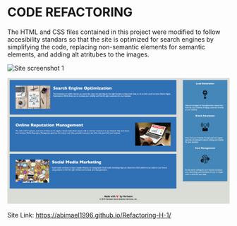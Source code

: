 # CODE REFACTORING 

The HTML and CSS files contained in this project were modified to follow accesibility standars so that the site is optimized for search engines by simplifying the code, replacing non-semantic elements for semantic elements, and adding alt atritubes to the images. 

![Site screenshot 1](./Images/Screenshot-1.png)

![Site screenshot 1](./Images/Screenshot-2.png)

Site Link: https://abimael1996.github.io/Refactoring-H-1/


